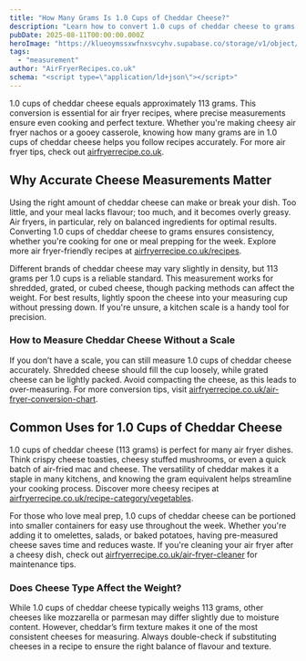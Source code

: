 ```yaml
---
title: "How Many Grams Is 1.0 Cups of Cheddar Cheese?"
description: "Learn how to convert 1.0 cups of cheddar cheese to grams for perfect air fryer recipes every time. Get accurate measurements now!"
pubDate: 2025-08-11T00:00:00.000Z
heroImage: "https://klueoymssxwfnxsvcyhv.supabase.co/storage/v1/object/public/md/how-many-grams-is-1-cup-cheddar-cheese-536c77ec.webp"
tags:
  - "measurement"
author: "AirFryerRecipes.co.uk"
schema: "<script type=\"application/ld+json\"></script>"
---
```


<p>1.0 cups of cheddar cheese equals approximately 113 grams. This conversion is essential for air fryer recipes, where precise measurements ensure even cooking and perfect texture. Whether you're making cheesy air fryer nachos or a gooey casserole, knowing how many grams are in 1.0 cups of cheddar cheese helps you follow recipes accurately. For more air fryer tips, check out <a href=https://www.airfryerrecipe.co.uk>airfryerrecipe.co.uk</a>.</p>  

<h2>Why Accurate Cheese Measurements Matter</h2>  
<p>Using the right amount of cheddar cheese can make or break your dish. Too little, and your meal lacks flavour; too much, and it becomes overly greasy. Air fryers, in particular, rely on balanced ingredients for optimal results. Converting 1.0 cups of cheddar cheese to grams ensures consistency, whether you're cooking for one or meal prepping for the week. Explore more air fryer-friendly recipes at <a href=https://www.airfryerrecipe.co.uk/recipes>airfryerrecipe.co.uk/recipes</a>.</p>  

<p>Different brands of cheddar cheese may vary slightly in density, but 113 grams per 1.0 cups is a reliable standard. This measurement works for shredded, grated, or cubed cheese, though packing methods can affect the weight. For best results, lightly spoon the cheese into your measuring cup without pressing down. If you're unsure, a kitchen scale is a handy tool for precision.</p>  

<h3>How to Measure Cheddar Cheese Without a Scale</h3>  
<p>If you don’t have a scale, you can still measure 1.0 cups of cheddar cheese accurately. Shredded cheese should fill the cup loosely, while grated cheese can be lightly packed. Avoid compacting the cheese, as this leads to over-measuring. For more conversion tips, visit <a href=https://www.airfryerrecipe.co.uk/air-fryer-conversion-chart>airfryerrecipe.co.uk/air-fryer-conversion-chart</a>.</p>  

<h2>Common Uses for 1.0 Cups of Cheddar Cheese</h2>  
<p>1.0 cups of cheddar cheese (113 grams) is perfect for many air fryer dishes. Think crispy cheese toasties, cheesy stuffed mushrooms, or even a quick batch of air-fried mac and cheese. The versatility of cheddar makes it a staple in many kitchens, and knowing the gram equivalent helps streamline your cooking process. Discover more cheesy recipes at <a href=https://www.airfryerrecipe.co.uk/recipe-category/vegetables>airfryerrecipe.co.uk/recipe-category/vegetables</a>.</p>  

<p>For those who love meal prep, 1.0 cups of cheddar cheese can be portioned into smaller containers for easy use throughout the week. Whether you're adding it to omelettes, salads, or baked potatoes, having pre-measured cheese saves time and reduces waste. If you're cleaning your air fryer after a cheesy dish, check out <a href=https://www.airfryerrecipe.co.uk/air-fryer-cleaner>airfryerrecipe.co.uk/air-fryer-cleaner</a> for maintenance tips.</p>  

<h3>Does Cheese Type Affect the Weight?</h3>  
<p>While 1.0 cups of cheddar cheese typically weighs 113 grams, other cheeses like mozzarella or parmesan may differ slightly due to moisture content. However, cheddar’s firm texture makes it one of the most consistent cheeses for measuring. Always double-check if substituting cheeses in a recipe to ensure the right balance of flavour and texture.</p>